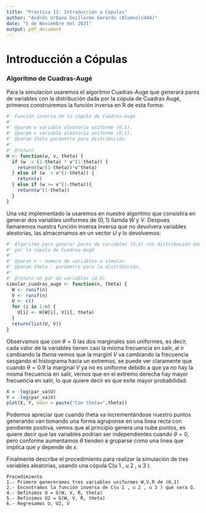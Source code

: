 ```yaml
---
title: "Práctica 12: Introducción a Cópulas"
author: "Andrés Urbano Guillermo Gerardo (Alumnolcd44)"
date: "5 de Noviembre del 2021"
output: pdf_document
---
```

# Introducción a Cópulas

### Algoritmo de Cuadras-Augé
Para la simulacion usaremos el algoritmo Cuadras-Auge que generará pares de variables con la distribución dada por la cópula de Cuadras Augé, primeros construiremos la función inversa en R de esta forma:

```R
#' Función inversa de la cópula de Cuadras-Augé
#'
#' @param w variable aleatoria uniforme (0,1).
#' @param v variable aleatoria uniforme (0,1).
#' @param theta parámetro para distribución.
#'
#' @return
H <- function(w, v, theta) {
  if (w  < (1-theta) * v^(1-theta)) {
    return((w/(1-theta))*v^theta)
  } else if (w  < v^(1-theta)) {
    return(v)
  } else if (w >= v^(1-theta)){
    return(w^(1-theta))
  }
}

```

Una vez implementado la usaremos en nuestro algoritmo que consistira en generar dos variables uniformes de $(0, 1)$ llamda $W$ y $V$. Despues llamaremos nuestra función inversa inversa que no devolvera variables aleatorias, las almacenamos en un vector $U$ y lo devolvemos:

```R
#' Algoritmo para generar pares de variables (U,V) con distribución dada
#' por la cópula de Cuadras-Augé
#'
#' @param n - numero de variables a simular.
#' @param theta - parámetro para la distribución.
#'
#' @return un par de variables (U,V)
simular_cuadras_auge <- function(n, theta) {
  W <- runif(n)
  V <- runif(n)
  U <- c()
  for (i in 1:n) {
    U[i] <- H(W[i], V[i], theta)
  }
  return(list(U, V))
}
```

Observamos que con $\theta=0$ las dos marginales son uniformes, es decir, cada valor de la variables tienen casi la misma frecuencia en salir, al ir cambiando la $thena$ vemos que la marginl $V$ va cambiando la frecuencia sesgando el histograma hacia un extremos, se puede ver claramente que cuando $\theta=0.9$ la marginal $V$ ya no es uniforme debido a que ya no hay la misma frecuencia en salir, vemos que en el extremo derecha hay mayor frecuencia en salir, lo que quiere decir es que exite mayor probabilidad.

```R
X = -log(par_va$U)
Y = -log(par_va$V)
plot(X, Y, main = paste("Con theta=",theta))

```


Podemos apreciar que cuando theta va incrementándose nuestro puntos generando van tomando una forma agruponse en una linea recta con pendiente positiva, vemos que al principio genera una nube puntos, es quiere decir que las variables podrian ser independientes cuando $\theta=0$, pero conforme aumentamos $\theta$ tienden a gruparse como una linea que implica que $y$ depende de $x$.



Finalmente describe el procedimiento para realizar la simulación de tres
variables aleatorias, usando una cópula C(u 1 , u 2 , u 3 ). 

```
Procedimiento
1.- Primero genereramos tres variables uniformes W,V,R de (0,1)
2.- Encontramos la función inversa de C(u 1 , u 2 , u 3 ) que sera G.
4.- Definimos U = G(W, V, R, theta)
5.- Definimos U2 = G(W, V, R, theta)
6.- Regresamos U, U2, V
```


